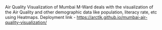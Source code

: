 Air Quality Visualization of Mumbai M-Ward deals with the visualization of the Air Quality and other demographic data like population, literacy rate, etc using Heatmaps.
Deployment link - https://arctlk.github.io/mumbai-air-quality-visualization/
